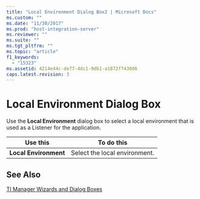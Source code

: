 ```yaml
---
title: "Local Environment Dialog Box2 | Microsoft Docs"
ms.custom: ""
ms.date: "11/30/2017"
ms.prod: "host-integration-server"
ms.reviewer: ""
ms.suite: ""
ms.tgt_pltfrm: ""
ms.topic: "article"
f1_keywords: 
  - "15323"
ms.assetid: 4214e44c-de77-4dc1-9db1-a1872ff430d6
caps.latest.revision: 3
---
```

# Local Environment Dialog Box
Use the **Local Environment** dialog box to select a local environment that is used as a Listener for the application.  
  
|Use this|To do this|  
|--------------|----------------|  
|**Local Environment**|Select the local environment.|  
  
## See Also  
 [TI Manager Wizards and Dialog Boxes](../HIS2010/ti-manager-wizards-and-dialog-boxes2.md)